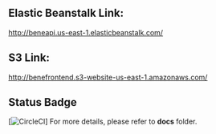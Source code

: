 ## Elastic Beanstalk Link:

http://beneapi.us-east-1.elasticbeanstalk.com/

## S3 Link:

http://benefrontend.s3-website-us-east-1.amazonaws.com/

## Status Badge

[![CircleCI](https://circleci.com/gh/jocelyn59435/bene_store_fullstack/tree/teesloane-patch-5.svg?style=svg)]
For more details, please refer to **docs** folder.
